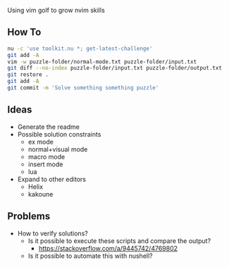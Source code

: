 Using vim golf to grow nvim skills

## How To

```sh
nu -c 'use toolkit.nu *; get-latest-challenge'
git add -A
vim -w puzzle-folder/normal-mode.txt puzzle-folder/input.txt
git diff --no-index puzzle-folder/input.txt puzzle-folder/output.txt
git restore .
git add -A
git commit -m 'Solve something something puzzle'
```

## Ideas

- Generate the readme
- Possible solution constraints
  - ex mode
  - normal+visual mode
  - macro mode
  - insert mode
  - lua
- Expand to other editors
  - Helix
  - kakoune

## Problems

- How to verify solutions?
  - Is it possible to execute these scripts and compare the output?
    - <https://stackoverflow.com/a/9445742/4769802>
  - Is it possible to automate this with nushell?
